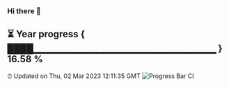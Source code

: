 ### Hi there 👋
⏳ Year progress { ████▁▁▁▁▁▁▁▁▁▁▁▁▁▁▁▁▁▁▁▁▁▁▁▁▁▁ } 16.58 %
---
⏰ Updated on Thu, 02 Mar 2023 12:11:35 GMT
![Progress Bar CI](https://github.com/Moyi321/Moyi321/workflows/Progress%20Bar%20CI/badge.svg)
